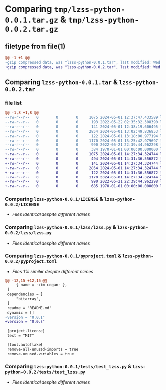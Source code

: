 # Comparing `tmp/lzss-python-0.0.1.tar.gz` & `tmp/lzss-python-0.0.2.tar.gz`

## filetype from file(1)

```diff
@@ -1 +1 @@
-gzip compressed data, was "lzss-python-0.0.1.tar", last modified: Wed May  1 13:28:32 2024, max compression
+gzip compressed data, was "lzss-python-0.0.2.tar", last modified: Wed May  1 14:31:43 2024, max compression
```

## Comparing `lzss-python-0.0.1.tar` & `lzss-python-0.0.2.tar`

### file list

```diff
@@ -1,8 +1,8 @@
--rw-r--r--   0        0        0     1075 2024-05-01 12:37:47.433589 lzss-python-0.0.1/LICENSE
--rw-r--r--   0        0        0      193 2022-05-22 02:35:32.308390 lzss-python-0.0.1/README.md
--rw-r--r--   0        0        0      141 2024-05-01 12:38:19.606495 lzss-python-0.0.1/lzss/__init__.py
--rw-r--r--   0        0        0     2854 2024-05-01 13:02:49.836853 lzss-python-0.0.1/lzss/lzss.py
--rw-r--r--   0        0        0      122 2024-05-01 13:18:00.977194 lzss-python-0.0.1/lzss/version.py
--rw-r--r--   0        0        0     1170 2024-05-01 13:25:42.979697 lzss-python-0.0.1/pyproject.toml
--rw-r--r--   0        0        0      990 2022-05-21 22:39:44.962298 lzss-python-0.0.1/tests/test_lzss.py
--rw-r--r--   0        0        0      384 1970-01-01 00:00:00.000000 lzss-python-0.0.1/PKG-INFO
+-rw-r--r--   0        0        0     1075 2024-05-01 14:27:34.324744 lzss-python-0.0.2/LICENSE
+-rw-r--r--   0        0        0      494 2024-05-01 14:31:36.556872 lzss-python-0.0.2/README.md
+-rw-r--r--   0        0        0      141 2024-05-01 14:27:34.324744 lzss-python-0.0.2/lzss/__init__.py
+-rw-r--r--   0        0        0     2854 2024-05-01 14:27:34.324744 lzss-python-0.0.2/lzss/lzss.py
+-rw-r--r--   0        0        0      122 2024-05-01 14:31:36.556872 lzss-python-0.0.2/lzss/version.py
+-rw-r--r--   0        0        0     1170 2024-05-01 14:27:34.324744 lzss-python-0.0.2/pyproject.toml
+-rw-r--r--   0        0        0      990 2022-05-21 22:39:44.962298 lzss-python-0.0.2/tests/test_lzss.py
+-rw-r--r--   0        0        0      685 1970-01-01 00:00:00.000000 lzss-python-0.0.2/PKG-INFO
```

### Comparing `lzss-python-0.0.1/LICENSE` & `lzss-python-0.0.2/LICENSE`

 * *Files identical despite different names*

### Comparing `lzss-python-0.0.1/lzss/lzss.py` & `lzss-python-0.0.2/lzss/lzss.py`

 * *Files identical despite different names*

### Comparing `lzss-python-0.0.1/pyproject.toml` & `lzss-python-0.0.2/pyproject.toml`

 * *Files 1% similar despite different names*

```diff
@@ -12,15 +12,15 @@
     { name = "Tim Cogan" },
 ]
 dependencies = [
     "bitarray",
 ]
 readme = "README.md"
 dynamic = []
-version = "0.0.1"
+version = "0.0.2"
 
 [project.license]
 text = "MIT"
 
 [tool.autoflake]
 remove-all-unused-imports = true
 remove-unused-variables = true
```

### Comparing `lzss-python-0.0.1/tests/test_lzss.py` & `lzss-python-0.0.2/tests/test_lzss.py`

 * *Files identical despite different names*


